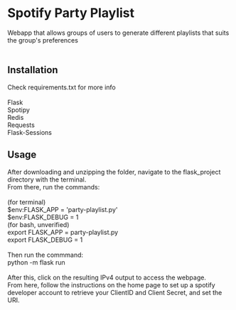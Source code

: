 # Spotify Party Playlist
Webapp that allows groups of users to generate different playlists that suits the group's preferences <br /> 
<br /> 
## Installation <br /> 
Check requirements.txt for more info <br /> 
 <br /> 
Flask <br /> 
Spotipy <br /> 
Redis <br /> 
Requests <br /> 
Flask-Sessions <br /> 

## Usage

After downloading and unzipping the folder, navigate to the flask_project directory with the terminal.  <br /> 
From there, run the commands: <br /> 
 <br /> 
(for terminal) <br /> 
      $env:FLASK_APP = 'party-playlist.py' <br /> 
      $env:FLASK_DEBUG = 1 <br /> 
(for bash, unverified) <br /> 
      export FLASK_APP = party-playlist.py <br /> 
      export FLASK_DEBUG = 1 <br /> 
 <br /> 
Then run the commmand: <br /> 
      python -m flask run <br /> 
       <br /> 
After this, click on the resulting IPv4 output to access the webpage. <br /> 
From here, follow the instructions on the home page to set up a spotify developer account to retrieve your ClientID and Client Secret, and set the URI. <br /> 

